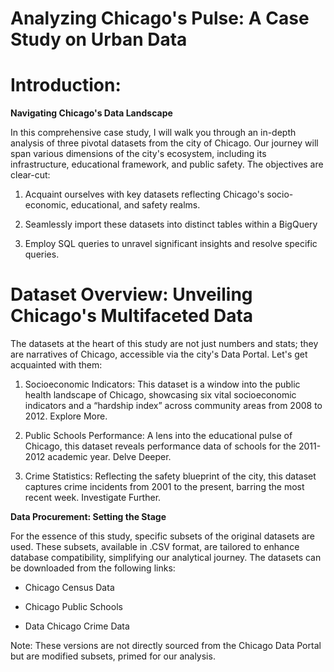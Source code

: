 # Analyzing Chicago's Pulse: A Case Study on Urban Data

# Introduction:

**Navigating Chicago's Data Landscape**

In this comprehensive case study, I will walk you through an in-depth analysis of three pivotal datasets from the city of Chicago. Our journey will span various dimensions of the city's ecosystem, including its infrastructure, educational framework, and public safety. The objectives are clear-cut:

1. Acquaint ourselves with key datasets reflecting Chicago's socio-economic, educational, and safety realms.
   
2. Seamlessly import these datasets into distinct tables within a BigQuery

3. Employ SQL queries to unravel significant insights and resolve specific queries.

# Dataset Overview: Unveiling Chicago's Multifaceted Data

The datasets at the heart of this study are not just numbers and stats; they are narratives of Chicago, accessible via the city's Data Portal. Let's get acquainted with them:

1. Socioeconomic Indicators: This dataset is a window into the public health landscape of Chicago, showcasing six vital socioeconomic indicators and a “hardship index” across community areas from 2008 to 2012. Explore More.

2. Public Schools Performance: A lens into the educational pulse of Chicago, this dataset reveals performance data of schools for the 2011-2012 academic year. Delve Deeper.

3. Crime Statistics: Reflecting the safety blueprint of the city, this dataset captures crime incidents from 2001 to the present, barring the most recent week. Investigate Further.

**Data Procurement: Setting the Stage**

For the essence of this study, specific subsets of the original datasets are used. These subsets, available in .CSV format, are tailored to enhance database compatibility, simplifying our analytical journey. The datasets can be downloaded from the following links:

- Chicago Census Data
  
- Chicago Public Schools
  
- Data Chicago Crime Data

Note: These versions are not directly sourced from the Chicago Data Portal but are modified subsets, primed for our analysis.
